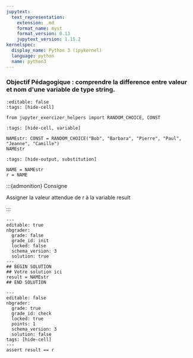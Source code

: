 ```yaml
---
jupytext:
  text_representation:
    extension: .md
    format_name: myst
    format_version: 0.13
    jupytext_version: 1.15.2
kernelspec:
  display_name: Python 3 (ipykernel)
  language: python
  name: python3
---
```


### Objectif Pédagogique : comprendre la difference entre valeur et nom d'une variable de type string.

```{code-cell} ipython3
:editable: false
:tags: [hide-cell]

from jupyter_exercizer_helpers import RANDOM_CHOICE, CONST
```

```{code-cell} ipython3
:tags: [hide-cell, variable]

NAMEstr: CONST = RANDOM_CHOICE("Bob", "Barbara", "Pierre", "Paul", "Jeanne", "Camille")
NAMEstr
```

```{code-cell} ipython3
:tags: [hide-output, substitution]

NAME = NAMEstr
r = NAME
```

:::{admonition} Consigne

Assigner la valeur attendue de r à la variable result

:::

```{code-cell} ipython3
---
editable: true
nbgrader:
  grade: false
  grade_id: init
  locked: false
  schema_version: 3
  solution: true
---
## BEGIN SOLUTION
## Votre solution ici
result = NAMEstr
## END SOLUTION
```

```{code-cell} ipython3
---
editable: false
nbgrader:
  grade: true
  grade_id: check
  locked: true
  points: 1
  schema_version: 3
  solution: false
tags: [hide-cell]
---
assert result == r
```
